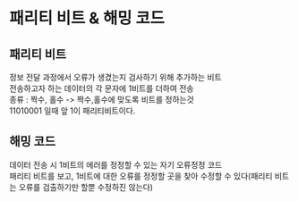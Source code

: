 # 패리티 비트 & 해밍 코드
## 패리티 비트
정보 전달 과정에서 오류가 생겼는지 검사하기 위해 추가하는 비트   
전송하고자 하는 데이터의 각 문자에 1비트를 더하여 전송   
종류 : 짝수, 홀수 -> 짝수,홀수에 맞도록 비트를 정하는것   
11010001 일때 앞 1이 패리티비트이다.   
   
## 해밍 코드
데이터 전송 시 1비트의 에러를 정정할 수 있는 자기 오류정정 코드   
패리티 비트를 보고, 1비트에 대한 오류를 정정할 곳을 찾아 수정할 수 있다(패리티 비트는 오류를 검출하기만 할뿐 수정하진 않는다)   
